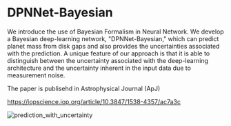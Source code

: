 
# DPNNet-Bayesian
We introduce the use of Bayesian Formalism in Neural Network.
We develop a Bayesian deep-learning network, "DPNNet-Bayesian," 
which can predict planet mass from disk gaps and also provides the 
uncertainties associated with the prediction. A unique feature of our
approach is that it is able to distinguish between the uncertainty 
associated with the deep-learning architecture and the uncertainty 
inherent in the input data due to measurement noise.

The paper is publisehd in Astrophysical Journal (ApJ)

https://iopscience.iop.org/article/10.3847/1538-4357/ac7a3c

![prediction_with_uncertainty](https://user-images.githubusercontent.com/46558389/189010658-5e1148b5-0a36-484a-90aa-ab9388277ec0.jpeg)
